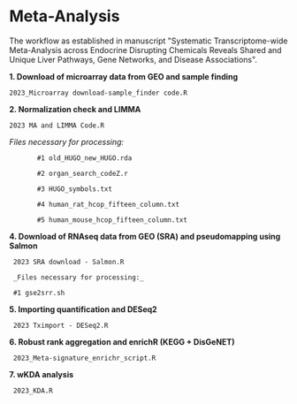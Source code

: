# Meta-Analysis

The workflow as established in manuscript "Systematic Transcriptome-wide Meta-Analysis across Endocrine Disrupting Chemicals Reveals Shared and Unique Liver Pathways, Gene Networks, and Disease Associations".


__1. Download of microarray data from GEO and sample finding__  

    2023_Microarray download-sample_finder code.R

__2. Normalization check and LIMMA__

    2023 MA and LIMMA Code.R

   _Files necessary for processing:_

           #1 old_HUGO_new_HUGO.rda

           #2 organ_search_codeZ.r

           #3 HUGO_symbols.txt

           #4 human_rat_hcop_fifteen_column.txt

           #5 human_mouse_hcop_fifteen_column.txt
           
__4. Download of RNAseq data from GEO (SRA) and pseudomapping using Salmon__

     2023 SRA download - Salmon.R

     _Files necessary for processing:_

     #1 gse2srr.sh

__5. Importing quantification and DESeq2__

     2023 Tximport - DESeq2.R

__6. Robust rank aggregation and enrichR (KEGG + DisGeNET)__

     2023_Meta-signature_enrichr_script.R

__7. wKDA analysis__

     2023_KDA.R
   
